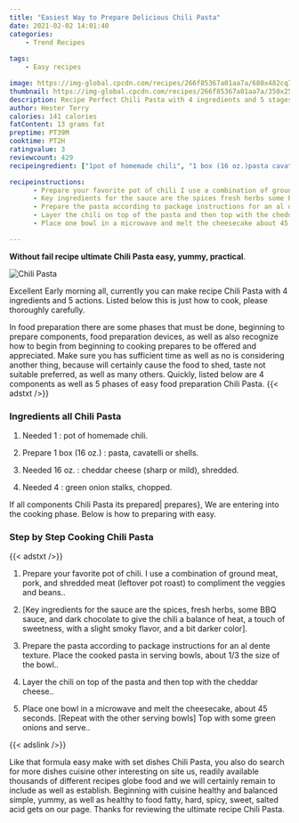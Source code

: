 ```yaml
---
title: "Easiest Way to Prepare Delicious Chili Pasta"
date: 2021-02-02 14:01:40
categories:
    - Trend Recipes
    
tags:
    - Easy recipes

image: https://img-global.cpcdn.com/recipes/266f85367a01aa7a/680x482cq70/chili-pasta-recipe-main-photo.jpg
thumbnail: https://img-global.cpcdn.com/recipes/266f85367a01aa7a/350x250cq70/chili-pasta-recipe-main-photo.jpg
description: Recipe Perfect Chili Pasta with 4 ingredients and 5 stages of easy cooking.
author: Hester Terry
calories: 141 calories
fatContent: 13 grams fat
preptime: PT39M
cooktime: PT2H
ratingvalue: 3
reviewcount: 429
recipeingredient: ["1pot of homemade chili", "1 box (16 oz.)pasta cavatelli or shells", "16 oz.cheddar cheese sharp or mild shredded", "4green onion stalks chopped"]

recipeinstructions: 
      - Prepare your favorite pot of chili I use a combination of ground meat pork and shredded meat leftover pot roast to compliment the veggies and beans 
      - Key ingredients for the sauce are the spices fresh herbs some BBQ sauce and dark chocolate to give the chili a balance of heat a touch of sweetness with a slight smoky flavor and a bit darker color 
      - Prepare the pasta according to package instructions for an al dente texture Place the cooked pasta in serving bowls about 13 the size of the bowl 
      - Layer the chili on top of the pasta and then top with the cheddar cheese 
      - Place one bowl in a microwave and melt the cheesecake about 45 seconds Repeat with the other serving bowls Top with some green onions and serve

---
```




**Without fail recipe ultimate Chili Pasta easy, yummy, practical**. 


![Chili Pasta](https://img-global.cpcdn.com/recipes/266f85367a01aa7a/680x482cq70/chili-pasta-recipe-main-photo.jpg "Chili Pasta")




Excellent Early morning all, currently you can make recipe Chili Pasta with 4 ingredients and 5 actions. Listed below this is just how to cook, please thoroughly carefully.

In food preparation there are some phases that must be done, beginning to prepare components, food preparation devices, as well as also recognize how to begin from beginning to cooking prepares to be offered and appreciated. Make sure you has sufficient time as well as no is considering another thing, because will certainly cause the food to shed, taste not suitable preferred, as well as many others. Quickly, listed below are 4 components as well as 5 phases of easy food preparation Chili Pasta.
{{< adstxt />}}

### Ingredients all Chili Pasta


1. Needed 1 : pot of homemade chili.

1. Prepare 1 box (16 oz.) : pasta, cavatelli or shells.

1. Needed 16 oz. : cheddar cheese (sharp or mild), shredded.

1. Needed 4 : green onion stalks, chopped.



If all components Chili Pasta its prepared| prepares}, We are entering into the cooking phase. Below is how to preparing with easy.

### Step by Step Cooking Chili Pasta

{{< adstxt />}}


1. Prepare your favorite pot of chili. I use a combination of ground meat, pork, and shredded meat (leftover pot roast) to compliment the veggies and beans..



1. [Key ingredients for the sauce are the spices, fresh herbs, some BBQ sauce, and dark chocolate to give the chili a balance of heat, a touch of sweetness, with a slight smoky flavor, and a bit darker color].



1. Prepare the pasta according to package instructions for an al dente texture. Place the cooked pasta in serving bowls, about 1/3 the size of the bowl..



1. Layer the chili on top of the pasta and then top with the cheddar cheese..



1. Place one bowl in a microwave and melt the cheesecake, about 45 seconds. [Repeat with the other serving bowls] Top with some green onions and serve..





{{< adslink />}}

Like that formula easy make with set dishes Chili Pasta, you also do search for more dishes cuisine other interesting on site us, readily available thousands of different recipes globe food and we will certainly remain to include as well as establish. Beginning with cuisine healthy and balanced simple, yummy, as well as healthy to food fatty, hard, spicy, sweet, salted acid gets on our page. Thanks for reviewing the ultimate recipe Chili Pasta.
